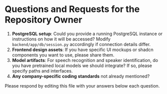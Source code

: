 # Questions and Requests for the Repository Owner

1. **PostgreSQL setup**: Could you provide a running PostgreSQL instance or instructions on how it will be accessed? Modify `backend/app/db/session.py` accordingly if connection details differ.
2. **Frontend design assets**: If you have specific UI mockups or shadcn components you want to use, please share them.
3. **Model artifacts**: For speech recognition and speaker identification, do you have pretrained local models we should integrate? If so, please specify paths and interfaces.
4. **Any company-specific coding standards** not already mentioned?

Please respond by editing this file with your answers below each question.
